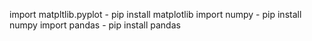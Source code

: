 import matpltlib.pyplot - pip install matplotlib
import numpy - pip install numpy
import pandas - pip install pandas